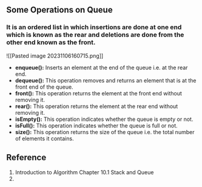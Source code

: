 
## Some Operations on Queue

### It is an ordered list in which insertions are done at one end which is known as the rear and deletions are done from the other end known as the front.

![[Pasted image 20231106160715.png]]

- **enqueue():** Inserts an element at the end of the queue i.e. at the rear end.
- **dequeue():** This operation removes and returns an element that is at the front end of the queue.
- **front():** This operation returns the element at the front end without removing it.
- **rear():** This operation returns the element at the rear end without removing it.
- **isEmpty():** This operation indicates whether the queue is empty or not.
- **isFull():** This operation indicates whether the queue is full or not.
- **size():** This operation returns the size of the queue i.e. the total number of elements it contains.





## Reference 

1. Introduction to Algorithm Chapter 10.1 Stack and Queue 
2. 